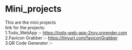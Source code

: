 # Mini_projects

This are the mini projects <br>
link for the projects:<br>
1.Todo_WebApp :- https://todo-web-app-2nvv.onrender.com <br>
2.Favicon Grabber :- https://tinyurl.com/faviconGrabber <br>
3.QR Code Generator :-
